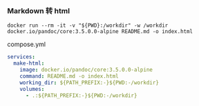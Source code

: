 ### Markdown 转 html

```shell
docker run --rm -it -v "${PWD}:/workdir" -w /workdir docker.io/pandoc/core:3.5.0.0-alpine README.md -o index.html
```

compose.yml
```yaml
services:
  make-html:
    image: docker.io/pandoc/core:3.5.0.0-alpine
    command: README.md -o index.html
    working_dir: ${PATH_PREFIX:-}${PWD:-/workdir}
    volumes:
      - .:${PATH_PREFIX:-}${PWD:-/workdir}
```